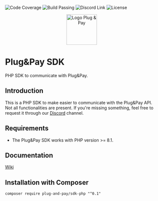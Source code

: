 ![Code Coverage](https://img.shields.io/badge/coverage-99%25-brightgreen)
![Build Passing](https://img.shields.io/badge/build-passing-brightgreen)
![Discord Link](https://img.shields.io/discord/962985093129981972)
![License](https://img.shields.io/badge/license-MIT-green)

<p align="center">
  <img alt="Logo Plug & Pay" src="https://media-01.imu.nl/storage/plugandpay.nl/1024/betaalpagina-en-affiliate-marketing-software-3-1-1-1-1-1.png" width="100">
</p>

# Plug&Pay SDK 
PHP SDK to communicate with Plug&Pay.

## Introduction

This is a PHP SDK to make easier to communicate with the Plug&Pay API. Not all functionalities are present. If you're missing something, feel free to request it through our [Discord](https://discord.gg/PHuj4gnPX7) channel.

## Requirements

- The Plug&Pay SDK works with PHP version >= 8.1.

## Documentation

[Wiki](https://github.com/plug-and-pay/sdk-php/wiki)

## Installation with Composer

`composer require plug-and-pay/sdk-php "^0.1"`
